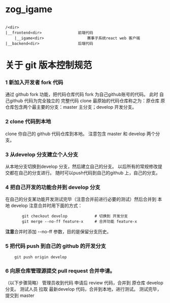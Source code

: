 # zog_igame

```

/<dir>
|__frontend<dir>                前端代码  
    |__igame<dir>                   赛事子系统react web 客户端  
|__backend<dir>                 后端代码  

```


# 关于 git 版本控制规范

### 1 新加入开发者 fork 代码

通过 github fork 功能，把代码仓库代码 fork 为自己github账号的代码。
此时 自己github 代码为完全独立的 完整代码  clone
最原始的代码仓库称之为：原仓库
原仓库包含两个最主要的分支：master 主分支；develop 开发分支。

### 2 clone 代码到本地

clone 你自己的 github 代码仓库到本地。
注意包含 master 和 develop 两个分支。

### 3 从develop 分支建立个人分支

从本地分支切换到develop 分支，然后建立自己的分支。
以后所有的常规修改提交都在自己的分支进行。
随时可以push代码到自己的github 上，自己的分支。

### 4 把自己开发的功能合并到 develop 分支

在自己的分支某功能开发测试完毕（注意合并前进行必要的测试）然后合并到 本地 develop
注意合并时用下面的方式：
```
    　　git checkout develop            # 切换到 开发分支
    　　git merge --no-ff feature-x     # 合并功能 feature-x
```
**注意**合并时添加 --no-ff 参数，目的是保留分支历史。

### 5 把代码 push 到自己的 github 的开发分支

        git push origin develop

### 6 向原仓库管理源提交 pull request 合并申请。
（以下步骤简略）
管理员收到代码 申请后 review 代码，合并到 原仓库 develop 分支。
测试人员 拉取 最新develop 代码，合并到本地，进行测试。
测试完毕，提交到 master 
